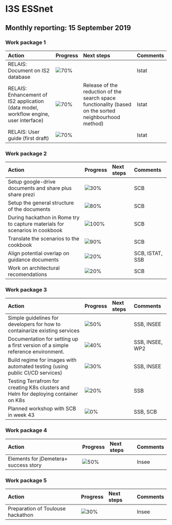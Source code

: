 # I3S ESSnet

## Monthly reporting: 15 September 2019

### Work package 1

| Action  | Progress | Next steps | Comments |
|:--|:--|:--|:--|
| RELAIS: Document on IS2 database | ![70%](https://progress-bar.dev/70) |  | Istat |
| RELAIS: Enhancement of IS2 application (data model, workflow engine, user interface) | ![70%](https://progress-bar.dev/70) | Release of the reduction of the search space functionality (based on the sorted neighbourhood method) | Istat |
| RELAIS: User guide (first draft) | ![70%](https://progress-bar.dev/70) |  | Istat |


### Work package 2

| Action  | Progress | Next steps | Comments |
|:--|:--|:--|:--|
|Setup google-drive documents and share plus share prezi|![30%](https://progress-bar.dev/30)||SCB|
|Setup the general structure of the documents|![80%](https://progress-bar.dev/80)||SCB|
|During hackathon in Rome try to capture materials for scenarios in cookbook |![100%](https://progress-bar.dev/100)||SCB|
|Translate the scenarios to the cookbook |![90%](https://progress-bar.dev/90)||SCB|
|Align potential overlap on guidance documents |![20%](https://progress-bar.dev/20)||SCB, ISTAT, SSB|
|Work on architectural recomendations |![20%](https://progress-bar.dev/20)||SCB|

### Work package 3

| Action  | Progress | Next steps | Comments |
|:--|:--|:--|:--|
|Simple guidelines for developers for how to containarize existing services|![50%](https://progress-bar.dev/50)||SSB, INSEE|
|Documentation for setting up a first version of a simple reference environment. |![40%](https://progress-bar.dev/40)||SSB, INSEE, WP2|
|Build regime for images with automated testing (using public CI/CD services)|![30%](https://progress-bar.dev/30)||SSB, INSEE|
|Testing Terrafrom for creating K8s clusters and Helm for deploying container on K8s|![20%](https://progress-bar.dev/20)||SSB|
|Planned workshop with SCB in week 43|![0%](https://progress-bar.dev/0)||SSB, SCB|



### Work package 4


| Action  | Progress | Next steps | Comments |
|:--|:--|:--|:--|
| Elements for jDemetera+ success story | ![50%](https://progress-bar.dev/50) |  | Insee |


### Work package 5

| Action  | Progress | Next steps | Comments |
|:--|:--|:--|:--|
| Preparation of Toulouse hackathon | ![30%](https://progress-bar.dev/30) |  | Insee |
